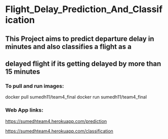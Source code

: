 # Flight_Delay_Prediction_And_Classification
## This Project aims to predict departure delay in minutes and also classifies a flight as a 
## delayed flight if its getting delayed by more than 15 minutes   

### To pull and run images: 
docker pull sumedh11/team4_final
docker run sumedh11/team4_final

### Web App links:
https://sumedhteam4.herokuapp.com/prediction

https://sumedhteam4.herokuapp.com/classification
